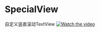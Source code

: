# SpecialView
自定义竖直滚动TextView
[![Watch the video](https://sdr-xyz.oss-cn-beijing.aliyuncs.com/Screenshot_20200106-164516.jpg?x-oss-process=style/type_1)](http://youtu.be/vt5fpE0bzSY)
